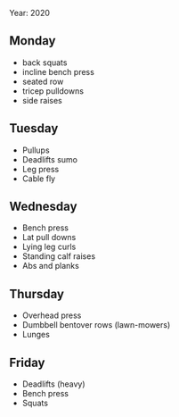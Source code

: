 Year: 2020

## Monday

- back squats
- incline bench press
- seated row
- tricep pulldowns
- side raises

## Tuesday

- Pullups
- Deadlifts sumo
- Leg press
- Cable fly

## Wednesday

- Bench press
- Lat pull downs
- Lying leg curls
- Standing calf raises
- Abs and planks

## Thursday

- Overhead press
- Dumbbell bentover rows (lawn-mowers)
- Lunges

## Friday

- Deadlifts (heavy)
- Bench press
- Squats
